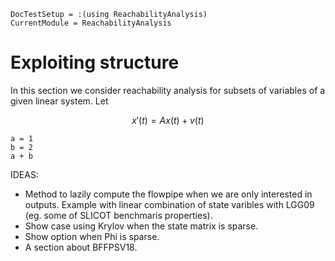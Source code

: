 ```@meta
DocTestSetup = :(using ReachabilityAnalysis)
CurrentModule = ReachabilityAnalysis
```

# Exploiting structure

In this section we consider reachability analysis for subsets of variables
of a given linear system. Let

```math
x'(t) = Ax(t) + v(t)
```

```@example
a = 1
b = 2
a + b
```

IDEAS:

- Method to lazily compute the flowpipe when we are only interested in outputs. Example with linear combination of state varibles with LGG09 (eg. some of SLICOT benchmaris properties).
- Show case using Krylov when the state matrix is sparse.
- Show option when Phi is sparse.
- A section about BFFPSV18.

